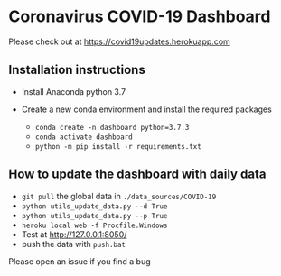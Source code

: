 # Coronavirus COVID-19 Dashboard

Please check out at https://covid19updates.herokuapp.com

## Installation instructions

* Install Anaconda python 3.7

* Create a new conda environment and install the required packages
  * `conda create -n dashboard python=3.7.3`
  * `conda activate dashboard`
  * `python -m pip install -r requirements.txt`

## How to update the dashboard with daily data
  * `git pull` the global data in `./data_sources/COVID-19`
  * `python utils_update_data.py --d True`
  * `python utils_update_data.py --p True`
  * `heroku local web -f Procfile.Windows`
  *  Test at http://127.0.0.1:8050/
  *  push the data with `push.bat`

Please open an issue if you find a bug
